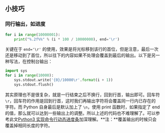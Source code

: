 ## 小技巧

### 同行输出，如进度
``` python
for i in range(10000001):
    print("%.2f%%" % (i * 100 / 10000000), end='\r')
```
关键在于 ``end='\r'`` 的使用，效果是将光标移到该行的首位，但是注意，最后一次还是移动到了首位，所以往下的内容如果不处理会覆盖到最后的输出。以下是另一种写法，在控制台输出：
``` python
import sys
for i in range(10000):
    sys.stdout.write('{0}/10000\r'.format(i + 1))
    sys.stdout.flush()
```
其实原理也不是很复杂，就是一行结束之后不换行，回到行首，输出即可。回车符 ``\r``，回车符的作用是回到行首，这时我们再输出字符将会覆盖同一行内已存在的字符。而 Python 自身最后是默认加上了 ``\n``，使用 print 函数时，如果指定了 end 的值，那么就可以达到一些输出上的调整。所以上述的代码也不难理解了。可以参考此文[Python3 实现命令行动态进度条](http://www.junlz.com/?p=951)加深理解。**注：**覆盖输出的时候只会覆盖掉相同长度的字符。